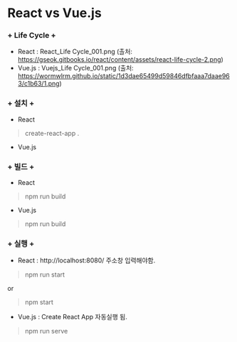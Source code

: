 # React vs Vue.js 
###
### + Life Cycle +
+ React : React_Life Cycle_001.png (촐처: https://gseok.gitbooks.io/react/content/assets/react-life-cycle-2.png)
+ Vue.js : Vuejs_Life Cycle_001.png (출처: https://wormwlrm.github.io/static/1d3dae65499d59846dfbfaaa7daae963/c1b63/1.png)
###
### + 설치 +
+ React
> create-react-app .
+ Vue.js
>
### + 빌드 +
+ React
> npm run build
+ Vue.js
> npm run build
###
### + 실행 +
+ React :  http://localhost:8080/ 주소창 입력해야함.
> npm run start

or
> npm start
+ Vue.js : Create React App 자동실행 됨.
> npm run serve

